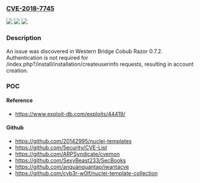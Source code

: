 ### [CVE-2018-7745](https://cve.mitre.org/cgi-bin/cvename.cgi?name=CVE-2018-7745)
![](https://img.shields.io/static/v1?label=Product&message=n%2Fa&color=blue)
![](https://img.shields.io/static/v1?label=Version&message=n%2Fa&color=blue)
![](https://img.shields.io/static/v1?label=Vulnerability&message=n%2Fa&color=brighgreen)

### Description

An issue was discovered in Western Bridge Cobub Razor 0.7.2. Authentication is not required for /index.php?/install/installation/createuserinfo requests, resulting in account creation.

### POC

#### Reference
- https://www.exploit-db.com/exploits/44419/

#### Github
- https://github.com/20142995/nuclei-templates
- https://github.com/5ecurity/CVE-List
- https://github.com/ARPSyndicate/cvemon
- https://github.com/SexyBeast233/SecBooks
- https://github.com/anquanquantao/iwantacve
- https://github.com/cyb3r-w0lf/nuclei-template-collection

